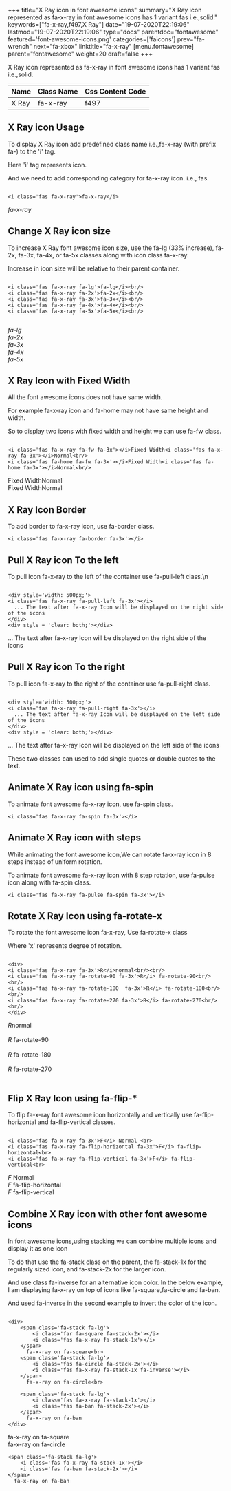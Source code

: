 +++
title="X Ray icon in font awesome icons"
summary="X Ray icon represented as fa-x-ray in font awesome icons has 1 variant fas i.e.,solid."
keywords=["fa-x-ray,f497,X Ray"]
date="19-07-2020T22:19:06"
lastmod="19-07-2020T22:19:06"
type="docs"
parentdoc="fontawesome"
featured='font-awesome-icons.png'
categories=['faicons']
prev="fa-wrench"
next="fa-xbox"
linktitle="fa-x-ray"
[menu.fontawesome]
parent="fontawesome"
weight=20
draft=false
+++


X Ray icon represented as fa-x-ray in font awesome icons has 1 variant fas i.e.,solid.

<div class='table-responsive'><table class='table'><thead><tr><th>Name</th><th>Class Name</th><th>Css Content Code</th></tr></thead><tbody><tr><td>X Ray</td><td>fa-x-ray</td><td>f497</td></tr></tbody></table></div>



## X Ray icon Usage

To display X Ray icon add predefined class name i.e.,fa-x-ray (with prefix fa-) to the 'i' tag.

Here 'i' tag represents icon.

And we need to add corresponding category for fa-x-ray icon. i.e., fas.


```

<i class='fas fa-x-ray'>fa-x-ray</i>
```

<i class='fas fa-x-ray'>fa-x-ray</i>




## Change X Ray icon size
To increase X Ray font awesome icon size, use the fa-lg (33% increase), fa-2x, fa-3x, fa-4x, or fa-5x classes along with icon class fa-x-ray.

Increase in icon size will be relative to their parent container. 

```

<i class='fas fa-x-ray fa-lg'>fa-lg</i><br/>
<i class='fas fa-x-ray fa-2x'>fa-2x</i><br/>
<i class='fas fa-x-ray fa-3x'>fa-3x</i><br/>
<i class='fas fa-x-ray fa-4x'>fa-4x</i><br/>
<i class='fas fa-x-ray fa-5x'>fa-5x</i><br/>
            
```

<i class='fas fa-x-ray fa-lg'>fa-lg</i><br/>
<i class='fas fa-x-ray fa-2x'>fa-2x</i><br/>
<i class='fas fa-x-ray fa-3x'>fa-3x</i><br/>
<i class='fas fa-x-ray fa-4x'>fa-4x</i><br/>
<i class='fas fa-x-ray fa-5x'>fa-5x</i><br/>
            



## X Ray Icon with Fixed Width 

All the font awesome icons does not have same width.

For example fa-x-ray icon and fa-home may not have same height and width.

So to display two icons with fixed width and height we can use fa-fw class.


```

<i class='fas fa-x-ray fa-fw fa-3x'></i>Fixed Width<i class='fas fa-x-ray fa-3x'></i>Normal<br/>
<i class='fas fa-home fa-fw fa-3x'></i>Fixed Width<i class='fas fa-home fa-3x'></i>Normal<br/>
```

<i class='fas fa-x-ray fa-fw fa-3x'></i>Fixed Width<i class='fas fa-x-ray fa-3x'></i>Normal<br/>
<i class='fas fa-home fa-fw fa-3x'></i>Fixed Width<i class='fas fa-home fa-3x'></i>Normal<br/>



## X Ray Icon Border 

To add border to fa-x-ray icon, use fa-border class.


```
<i class='fas fa-x-ray fa-border fa-3x'></i>

```
<i class='fas fa-x-ray fa-border fa-3x'></i>





## Pull X Ray icon To the left

To pull icon fa-x-ray to the left of the container use fa-pull-left class.\n

```

<div style='width: 500px;'>
<i class='fas fa-x-ray fa-pull-left fa-3x'></i>
  ... The text after fa-x-ray Icon will be displayed on the right side of the icons
</div>
<div style = 'clear: both;'></div>
```

<div style='width: 500px;'>
<i class='fas fa-x-ray fa-pull-left fa-3x'></i>
  ... The text after fa-x-ray Icon will be displayed on the right side of the icons
</div>
<div style = 'clear: both;'></div>




## Pull X Ray icon To the right
To pull icon fa-x-ray to the right of the container use fa-pull-right class.

```

<div style='width: 500px;'>
<i class='fas fa-x-ray fa-pull-right fa-3x'></i>
  ... The text after fa-x-ray Icon will be displayed on the left side of the icons
</div>
<div style = 'clear: both;'></div>
```

<div style='width: 500px;'>
<i class='fas fa-x-ray fa-pull-right fa-3x'></i>
  ... The text after fa-x-ray Icon will be displayed on the left side of the icons
</div>
<div style = 'clear: both;'></div>

These two classes can used to add single quotes or double quotes to the text.


## Animate X Ray icon using fa-spin
To animate font awesome fa-x-ray icon, use fa-spin class.

```
<i class='fas fa-x-ray fa-spin fa-3x'></i>
```
<i class='fas fa-x-ray fa-spin fa-3x'></i>




## Animate X Ray icon with steps
While animating the font awesome icon,We can rotate fa-x-ray icon in 8 steps instead of uniform rotation.

To animate font awesome fa-x-ray icon with 8 step rotation, use fa-pulse icon along with fa-spin class.


```
<i class='fas fa-x-ray fa-pulse fa-spin fa-3x'></i>

```
<i class='fas fa-x-ray fa-pulse fa-spin fa-3x'></i>





## Rotate X Ray Icon using fa-rotate-x
To rotate the font awesome icon fa-x-ray, Use fa-rotate-x class

Where 'x' represents degree of rotation.


```

<div>
<i class='fas fa-x-ray fa-3x'>R</i>normal<br/><br/>
<i class='fas fa-x-ray fa-rotate-90 fa-3x'>R</i> fa-rotate-90<br/><br/> 
<i class='fas fa-x-ray fa-rotate-180  fa-3x'>R</i> fa-rotate-180<br/><br/> 
<i class='fas fa-x-ray fa-rotate-270 fa-3x'>R</i> fa-rotate-270<br/><br/>
</div>
```

<div>
<i class='fas fa-x-ray fa-3x'>R</i>normal<br/><br/>
<i class='fas fa-x-ray fa-rotate-90 fa-3x'>R</i> fa-rotate-90<br/><br/> 
<i class='fas fa-x-ray fa-rotate-180  fa-3x'>R</i> fa-rotate-180<br/><br/> 
<i class='fas fa-x-ray fa-rotate-270 fa-3x'>R</i> fa-rotate-270<br/><br/>
</div>




## Flip X Ray Icon using fa-flip-*
To flip fa-x-ray font awesome icon horizontally and vertically use fa-flip-horizontal and fa-flip-vertical classes. 

```

<i class='fas fa-x-ray fa-3x'>F</i> Normal <br>
<i class='fas fa-x-ray fa-flip-horizontal fa-3x'>F</i> fa-flip-horizontal<br>
<i class='fas fa-x-ray fa-flip-vertical fa-3x'>F</i> fa-flip-vertical<br>
```

<i class='fas fa-x-ray fa-3x'>F</i> Normal <br>
<i class='fas fa-x-ray fa-flip-horizontal fa-3x'>F</i> fa-flip-horizontal<br>
<i class='fas fa-x-ray fa-flip-vertical fa-3x'>F</i> fa-flip-vertical<br>




## Combine X Ray icon with other font awesome icons
In font awesome icons,using stacking we can combine multiple icons and display it as one icon 

To do that use the fa-stack class on the parent, the fa-stack-1x for the regularly sized icon, and fa-stack-2x for the larger icon.

And use class fa-inverse for an alternative icon color. 
In the below example, I am displaying fa-x-ray on top of icons like fa-square,fa-circle and fa-ban.

And used fa-inverse in the second example to invert the color of the icon.

```

<div>
    <span class='fa-stack fa-lg'>
        <i class='far fa-square fa-stack-2x'></i>
        <i class='fas fa-x-ray fa-stack-1x'></i>
    </span>
      fa-x-ray on fa-square<br>
    <span class='fa-stack fa-lg'>
        <i class='fas fa-circle fa-stack-2x'></i>
        <i class='fas fa-x-ray fa-stack-1x fa-inverse'></i>
    </span>
      fa-x-ray on fa-circle<br>

    <span class='fa-stack fa-lg'>
        <i class='fas fa-x-ray fa-stack-1x'></i>
        <i class='fas fa-ban fa-stack-2x'></i>
    </span>
      fa-x-ray on fa-ban
</div>
```

<div>
    <span class='fa-stack fa-lg'>
        <i class='far fa-square fa-stack-2x'></i>
        <i class='fas fa-x-ray fa-stack-1x'></i>
    </span>
      fa-x-ray on fa-square<br>
    <span class='fa-stack fa-lg'>
        <i class='fas fa-circle fa-stack-2x'></i>
        <i class='fas fa-x-ray fa-stack-1x fa-inverse'></i>
    </span>
      fa-x-ray on fa-circle<br>

    <span class='fa-stack fa-lg'>
        <i class='fas fa-x-ray fa-stack-1x'></i>
        <i class='fas fa-ban fa-stack-2x'></i>
    </span>
      fa-x-ray on fa-ban
</div>






